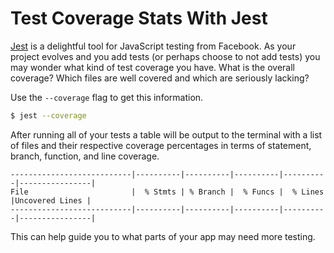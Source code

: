 # Test Coverage Stats With Jest

[Jest](https://facebook.github.io/jest/) is a delightful tool for JavaScript
testing from Facebook. As your project evolves and you add tests (or perhaps
choose to not add tests) you may wonder what kind of test coverage you have.
What is the overall coverage? Which files are well covered and which are
seriously lacking?

Use the `--coverage` flag to get this information.

```bash
$ jest --coverage
```

After running all of your tests a table will be output to the terminal with
a list of files and their respective coverage percentages in terms of
statement, branch, function, and line coverage.

```
---------------------------|----------|----------|----------|----------|----------------|
File                       |  % Stmts | % Branch |  % Funcs |  % Lines |Uncovered Lines |
---------------------------|----------|----------|----------|----------|----------------|
```

This can help guide you to what parts of your app may need more testing.

